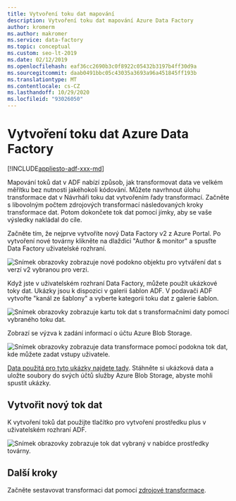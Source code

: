 ```yaml
---
title: Vytvoření toku dat mapování
description: Vytvoření toku dat mapování Azure Data Factory
author: kromerm
ms.author: makromer
ms.service: data-factory
ms.topic: conceptual
ms.custom: seo-lt-2019
ms.date: 02/12/2019
ms.openlocfilehash: eaf36cc2690b3c0f8922c05432b3197b4ff30d9a
ms.sourcegitcommit: daab0491bbc05c43035a3693a96a451845ff193b
ms.translationtype: MT
ms.contentlocale: cs-CZ
ms.lasthandoff: 10/29/2020
ms.locfileid: "93026050"
---
```

# <a name="create-azure-data-factory-data-flow"></a>Vytvoření toku dat Azure Data Factory

[!INCLUDE[appliesto-adf-xxx-md](includes/appliesto-adf-xxx-md.md)]

Mapování toků dat v ADF nabízí způsob, jak transformovat data ve velkém měřítku bez nutnosti jakéhokoli kódování. Můžete navrhnout úlohu transformace dat v Návrháři toku dat vytvořením řady transformací. Začněte s libovolným počtem zdrojových transformací následovaných kroky transformace dat. Potom dokončete tok dat pomocí jímky, aby se vaše výsledky nakládal do cíle.

Začněte tím, že nejprve vytvoříte nový Data Factory v2 z Azure Portal. Po vytvoření nové továrny klikněte na dlaždici "Author & monitor" a spusťte Data Factory uživatelské rozhraní.

![Snímek obrazovky zobrazuje nové podokno objektu pro vytváření dat s verzí v2 vybranou pro verzi.](media/data-flow/v2portal.png "Vytvoření toku dat")

Když jste v uživatelském rozhraní Data Factory, můžete použít ukázkové toky dat. Ukázky jsou k dispozici v galerii šablon ADF. V podavači ADF vytvořte "kanál ze šablony" a vyberte kategorii toku dat z galerie šablon.

![Snímek obrazovky zobrazuje kartu tok dat s transformačními daty pomocí vybraného toku dat.](media/data-flow/template.png "Vytvoření toku dat")

Zobrazí se výzva k zadání informací o účtu Azure Blob Storage.

![Snímek obrazovky zobrazuje data transformace pomocí podokna tok dat, kde můžete zadat vstupy uživatele.](media/data-flow/template2.png "Vytvoření toku dat 2")

[Data použitá pro tyto ukázky najdete tady](https://github.com/kromerm/adfdataflowdocs/tree/master/sampledata). Stáhněte si ukázková data a uložte soubory do svých účtů služby Azure Blob Storage, abyste mohli spustit ukázky.

## <a name="create-new-data-flow"></a>Vytvořit nový tok dat

K vytvoření toků dat použijte tlačítko pro vytvoření prostředku plus v uživatelském rozhraní ADF.

![Snímek obrazovky zobrazuje tok dat vybraný v nabídce prostředky továrny.](media/data-flow/newresource.png "Nový prostředek")

## <a name="next-steps"></a>Další kroky

Začněte sestavovat transformaci dat pomocí [zdrojové transformace](data-flow-source.md).
